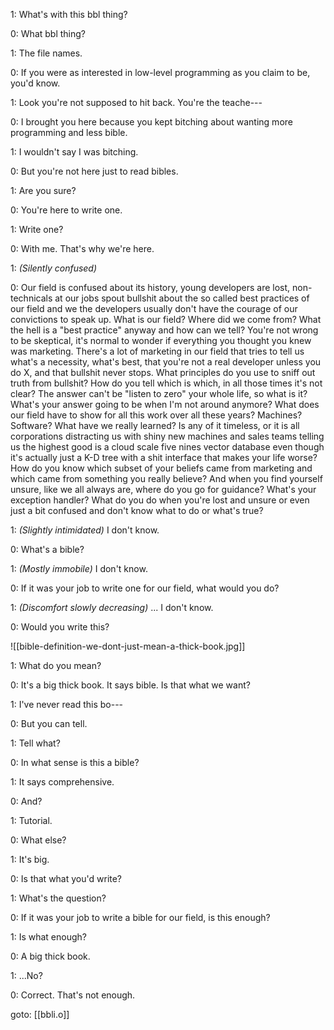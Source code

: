 
1: What's with this bbl thing?

0: What bbl thing?

1: The file names.

0: If you were as interested in low-level programming as you claim to be, you'd know.

1: Look you're not supposed to hit back. You're the teache---

0: I brought you here because you kept bitching about wanting more programming and less bible.

1: I wouldn't say I was bitching.

0: But you're not here just to read bibles.

1: Are you sure?

0: You're here to write one.

1: Write one?

0: With me. That's why we're here.

1: _(Silently confused)_

0: Our field is confused about its history, young developers are lost, non-technicals at our jobs spout bullshit about the so called best practices of our field and we the developers usually don't have the courage of our convictions to speak up. What is our field? Where did we come from? What the hell is a "best practice" anyway and how can we tell? You're not wrong to be skeptical, it's normal to wonder if everything you thought you knew was marketing. There's a lot of marketing in our field that tries to tell us what's a necessity, what's best, that you're not a real developer unless you do X, and that bullshit never stops. What principles do you use to sniff out truth from bullshit? How do you tell which is which, in all those times it's not clear? The answer can't be "listen to zero" your whole life, so what is it? What's your answer going to be when I'm not around anymore? What does our field have to show for all this work over all these years? Machines? Software? What have we really learned? Is any of it timeless, or it is all corporations distracting us with shiny new machines and sales teams telling us the highest good is a cloud scale five nines vector database even though it's actually just a K-D tree with a shit interface that makes your life worse? How do you know which subset of your beliefs came from marketing and which came from something you really believe? And when you find yourself unsure, like we all always are, where do you go for guidance? What's your exception handler? What do you do when you're lost and unsure or even just a bit confused and don't know what to do or what's true?

1: _(Slightly intimidated)_ I don't know.

0: What's a bible?

1: _(Mostly immobile)_ I don't know.

0: If it was your job to write one for our field, what would you do?

1: _(Discomfort slowly decreasing)_ ... I don't know.

0: Would you write this?

![[bible-definition-we-dont-just-mean-a-thick-book.jpg]]

1: What do you mean?

0: It's a big thick book. It says bible. Is that what we want?

1: I've never read this bo---

0: But you can tell.

1: Tell what?

0: In what sense is this a bible?

1: It says comprehensive.

0: And?

1: Tutorial.

0: What else?

1: It's big.

0: Is that what you'd write?

1: What's the question?

0: If it was your job to write a bible for our field, is this enough?

1: Is what enough?

0: A big thick book.

1: ...No?

0: Correct. That's not enough.

goto: [[bbli.o]]